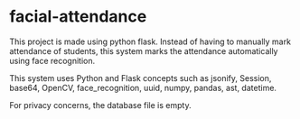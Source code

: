 # facial-attendance
This project is made using python flask.
Instead of having to manually mark attendance of students, this system marks the attendance automatically using face recognition.

This system uses Python and Flask concepts such as jsonify, Session, base64, OpenCV, face_recognition, uuid, numpy, pandas, ast, datetime.


For privacy concerns, the database file is empty.
